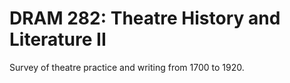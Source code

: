 # DRAM 282: Theatre History and Literature II

Survey of theatre practice and writing from 1700 to 1920.